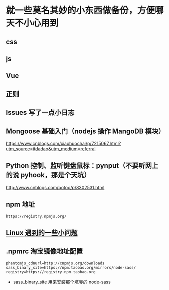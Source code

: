 # 就一些莫名其妙的小东西做备份，方便哪天不小心用到

## css

## js

## Vue

## 正则

## Issues 写了一点小日志

## Mongoose 基础入门（nodejs 操作 MangoDB 模块）

https://www.cnblogs.com/xiaohuochai/p/7215067.html?utm_source=itdadao&utm_medium=referral

## Python 控制、监听键盘鼠标：pynput（不要听网上的说 pyhook，那是个天坑）

http://www.cnblogs.com/botoo/p/8302531.html

## npm 地址

```
https://registry.npmjs.org/
```

## [Linux 遇到的一些小问题](https://github.com/ChangLCS/tips/blob/master/Linux.md)

## .npmrc 淘宝镜像地址配置

```
phantomjs_cdnurl=http://cnpmjs.org/downloads
sass_binary_site=https://npm.taobao.org/mirrors/node-sass/
registry=https://registry.npm.taobao.org
```

- sass_binary_site 用来安装那个坑爹的 node-sass
